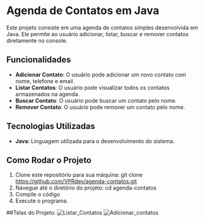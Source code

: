# Agenda de Contatos em Java

Este projeto consiste em uma agenda de contatos simples desenvolvida em Java. Ele permite ao usuário adicionar, listar, buscar e remover contatos diretamente no console.

## Funcionalidades

- **Adicionar Contato**: O usuário pode adicionar um novo contato com nome, telefone e email.
- **Listar Contatos**: O usuário pode visualizar todos os contatos armazenados na agenda.
- **Buscar Contato**: O usuário pode buscar um contato pelo nome.
- **Remover Contato**: O usuário pode remover um contato pelo nome.

## Tecnologias Utilizadas

- **Java**: Linguagem utilizada para o desenvolvimento do sistema.

## Como Rodar o Projeto

1. Clone este repositório para sua máquina:
   git clone https://github.com/VPRdev/agenda-contatos.git
2. Navegue até o diretório do projeto:
    cd agenda-contatos
3. Compile o código
4. Execute o programa.

##Telas do Projeto:
![Listar_Contatos](https://github.com/user-attachments/assets/34afd0a2-059e-4ca6-b187-48ff1bbedbf7)
![Adicionar_contatos](https://github.com/user-attachments/assets/eb46cb4c-ddd5-42a8-8054-fee3432cda06)
